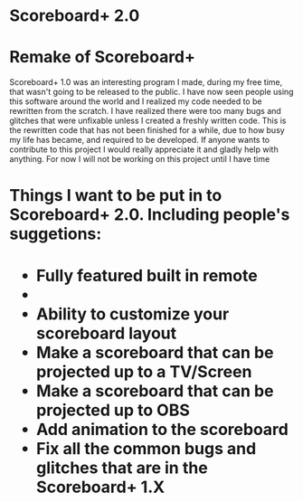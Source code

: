 # Scoreboard+ 2.0
<h1>Remake of Scoreboard+</h1>

<p>Scoreboard+ 1.0 was an interesting program I made, during my free time, that wasn't going to be released to the public. I have now seen people using this software around the world and I realized my code needed to be rewritten from the scratch. I have realized there were too many bugs and glitches that were unfixable unless I created a freshly written code. This is the rewritten code that has not been finished for a while, due to how busy my life has became, and required to be developed. If anyone wants to contribute to this project I would really appreciate it and gladly help with anything. For now I will not be working on this project until I have time</p>

<h1>Things I want to be put in to Scoreboard+ 2.0. Including people's suggetions:<h1>
<ul>
  <li>Fully featured built in remote<li>
  <li>Ability to customize your scoreboard layout</li>
  <li>Make a scoreboard that can be projected up to a TV/Screen</li>
  <li>Make a scoreboard that can be projected up to OBS</li>
  <li>Add animation to the scoreboard</li>
  <li>Fix all the common bugs and glitches that are in the Scoreboard+ 1.X</li>
  </ul>
